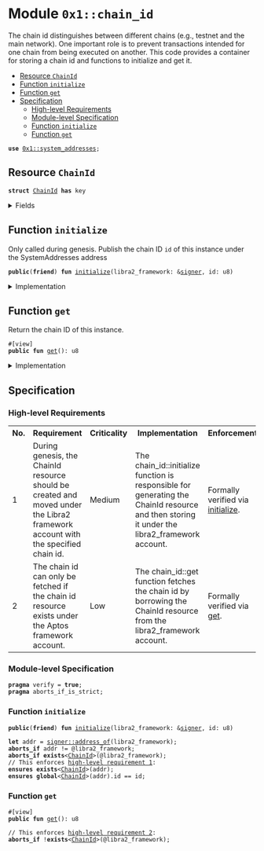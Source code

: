 
<a id="0x1_chain_id"></a>

# Module `0x1::chain_id`

The chain id distinguishes between different chains (e.g., testnet and the main network).
One important role is to prevent transactions intended for one chain from being executed on another.
This code provides a container for storing a chain id and functions to initialize and get it.


-  [Resource `ChainId`](#0x1_chain_id_ChainId)
-  [Function `initialize`](#0x1_chain_id_initialize)
-  [Function `get`](#0x1_chain_id_get)
-  [Specification](#@Specification_0)
    -  [High-level Requirements](#high-level-req)
    -  [Module-level Specification](#module-level-spec)
    -  [Function `initialize`](#@Specification_0_initialize)
    -  [Function `get`](#@Specification_0_get)


<pre><code><b>use</b> <a href="system_addresses.md#0x1_system_addresses">0x1::system_addresses</a>;
</code></pre>



<a id="0x1_chain_id_ChainId"></a>

## Resource `ChainId`



<pre><code><b>struct</b> <a href="chain_id.md#0x1_chain_id_ChainId">ChainId</a> <b>has</b> key
</code></pre>



<details>
<summary>Fields</summary>


<dl>
<dt>
<code>id: u8</code>
</dt>
<dd>

</dd>
</dl>


</details>

<a id="0x1_chain_id_initialize"></a>

## Function `initialize`

Only called during genesis.
Publish the chain ID <code>id</code> of this instance under the SystemAddresses address


<pre><code><b>public</b>(<b>friend</b>) <b>fun</b> <a href="chain_id.md#0x1_chain_id_initialize">initialize</a>(libra2_framework: &<a href="../../libra2-stdlib/../move-stdlib/doc/signer.md#0x1_signer">signer</a>, id: u8)
</code></pre>



<details>
<summary>Implementation</summary>


<pre><code><b>public</b>(<b>friend</b>) <b>fun</b> <a href="chain_id.md#0x1_chain_id_initialize">initialize</a>(libra2_framework: &<a href="../../libra2-stdlib/../move-stdlib/doc/signer.md#0x1_signer">signer</a>, id: u8) {
    <a href="system_addresses.md#0x1_system_addresses_assert_libra2_framework">system_addresses::assert_libra2_framework</a>(libra2_framework);
    <b>move_to</b>(libra2_framework, <a href="chain_id.md#0x1_chain_id_ChainId">ChainId</a> { id })
}
</code></pre>



</details>

<a id="0x1_chain_id_get"></a>

## Function `get`

Return the chain ID of this instance.


<pre><code>#[view]
<b>public</b> <b>fun</b> <a href="chain_id.md#0x1_chain_id_get">get</a>(): u8
</code></pre>



<details>
<summary>Implementation</summary>


<pre><code><b>public</b> <b>fun</b> <a href="chain_id.md#0x1_chain_id_get">get</a>(): u8 <b>acquires</b> <a href="chain_id.md#0x1_chain_id_ChainId">ChainId</a> {
    <b>borrow_global</b>&lt;<a href="chain_id.md#0x1_chain_id_ChainId">ChainId</a>&gt;(@libra2_framework).id
}
</code></pre>



</details>

<a id="@Specification_0"></a>

## Specification




<a id="high-level-req"></a>

### High-level Requirements

<table>
<tr>
<th>No.</th><th>Requirement</th><th>Criticality</th><th>Implementation</th><th>Enforcement</th>
</tr>

<tr>
<td>1</td>
<td>During genesis, the ChainId resource should be created and moved under the Libra2 framework account with the specified chain id.</td>
<td>Medium</td>
<td>The chain_id::initialize function is responsible for generating the ChainId resource and then storing it under the libra2_framework account.</td>
<td>Formally verified via <a href="#high-level-req-1">initialize</a>.</td>
</tr>

<tr>
<td>2</td>
<td>The chain id can only be fetched if the chain id resource exists under the Aptos framework account.</td>
<td>Low</td>
<td>The chain_id::get function fetches the chain id by borrowing the ChainId resource from the libra2_framework account.</td>
<td>Formally verified via <a href="#high-level-req-2">get</a>.</td>
</tr>

</table>




<a id="module-level-spec"></a>

### Module-level Specification


<pre><code><b>pragma</b> verify = <b>true</b>;
<b>pragma</b> aborts_if_is_strict;
</code></pre>



<a id="@Specification_0_initialize"></a>

### Function `initialize`


<pre><code><b>public</b>(<b>friend</b>) <b>fun</b> <a href="chain_id.md#0x1_chain_id_initialize">initialize</a>(libra2_framework: &<a href="../../libra2-stdlib/../move-stdlib/doc/signer.md#0x1_signer">signer</a>, id: u8)
</code></pre>




<pre><code><b>let</b> addr = <a href="../../libra2-stdlib/../move-stdlib/doc/signer.md#0x1_signer_address_of">signer::address_of</a>(libra2_framework);
<b>aborts_if</b> addr != @libra2_framework;
<b>aborts_if</b> <b>exists</b>&lt;<a href="chain_id.md#0x1_chain_id_ChainId">ChainId</a>&gt;(@libra2_framework);
// This enforces <a id="high-level-req-1" href="#high-level-req">high-level requirement 1</a>:
<b>ensures</b> <b>exists</b>&lt;<a href="chain_id.md#0x1_chain_id_ChainId">ChainId</a>&gt;(addr);
<b>ensures</b> <b>global</b>&lt;<a href="chain_id.md#0x1_chain_id_ChainId">ChainId</a>&gt;(addr).id == id;
</code></pre>



<a id="@Specification_0_get"></a>

### Function `get`


<pre><code>#[view]
<b>public</b> <b>fun</b> <a href="chain_id.md#0x1_chain_id_get">get</a>(): u8
</code></pre>




<pre><code>// This enforces <a id="high-level-req-2" href="#high-level-req">high-level requirement 2</a>:
<b>aborts_if</b> !<b>exists</b>&lt;<a href="chain_id.md#0x1_chain_id_ChainId">ChainId</a>&gt;(@libra2_framework);
</code></pre>


[move-book]: https://dev.libra2.org/move/book/SUMMARY
